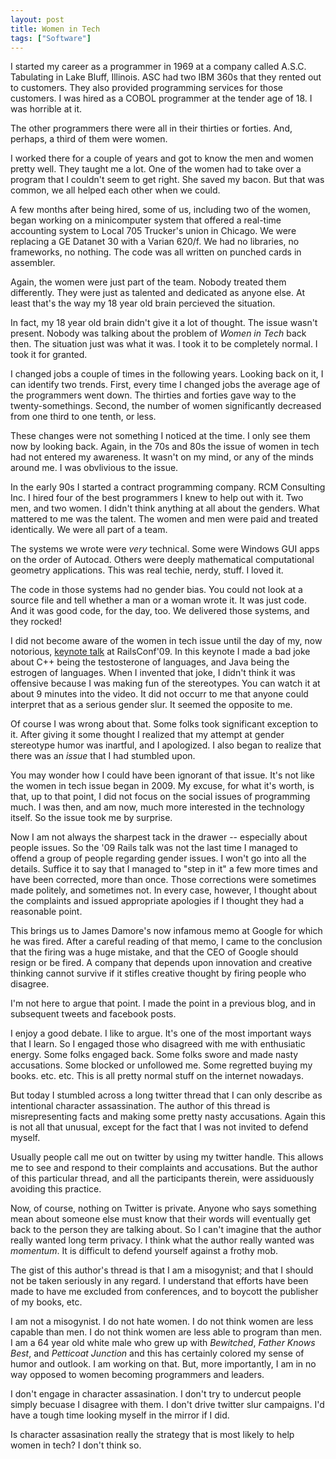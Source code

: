 ```yaml
---
layout: post
title: Women in Tech
tags: ["Software"]
---
```

I started my career as a programmer in 1969 at a company called A.S.C. Tabulating in Lake Bluff, Illinois.  ASC had two IBM 360s that they rented out to customers.  They also provided programming services for those customers.  I was hired as a COBOL programmer at the tender age of 18.  I was horrible at it.

The other programmers there were all in their thirties or forties.  And, perhaps, a third of them were women.

I worked there for a couple of years and got to know the men and women pretty well.  They taught me a lot.  One of the women had to take over a program that I couldn't seem to get right.  She saved my bacon.  But that was common, we all helped each other when we could.

A few months after being hired, some of us, including two of the women, began working on a minicomputer system that offered a real-time accounting system to Local 705 Trucker's union in Chicago.  We were replacing a GE Datanet 30 with a Varian 620/f.  We had no libraries, no frameworks, no nothing.  The code was all written on punched cards in assembler.  

Again, the women were just part of the team.  Nobody treated them differently.  They were just as talented and dedicated as anyone else.  At least that's the way my 18 year old brain percieved the situation.  

In fact, my 18 year old brain didn't give it a lot of thought.  The issue wasn't present.  Nobody was talking about the problem of _Women in Tech_ back then.  The situation just was what it was.  I took it to be completely normal.  I took it for granted.

I changed jobs a couple of times in the following years.  Looking back on it, I can identify two trends.  First, every time I changed jobs the average age of the programmers went down.  The thirties and forties gave way to the twenty-somethings.  Second, the number of women significantly decreased from one third to one tenth, or less.  

These changes were not something I noticed at the time.  I only see them now by looking back.  Again, in the 70s and 80s the issue of women in tech had not entered my awareness.  It wasn't on my mind, or any of the minds around me.  I was obvlivious to the issue.

In the early 90s I started a contract programming company.  RCM Consulting Inc.  I hired four of the best programmers I knew to help out with it.  Two men, and two women.  I didn't think anything at all about the genders.  What mattered to me was the talent.  The women and men were paid and treated identically.  We were all part of a team.

The systems we wrote were _very_ technical.  Some were Windows GUI apps on the order of Autocad.  Others were deeply mathematical computational geometry applications.  This was real techie, nerdy, stuff.  I loved it.

The code in those systems had no gender bias.  You could not look at a source file and tell whether a man or a woman wrote it.  It was just code.  And it was good code, for the day, too.  We delivered those systems, and they rocked!

I did not become aware of the women in tech issue until the day of my, now notorious, [keynote talk](https://www.youtube.com/watch?v=YX3iRjKj7C0) at RailsConf'09.  In this keynote I made a bad joke about C++ being the testosterone of languages, and Java being the estrogen of languages.  When I invented that joke, I didn't think it was offensive because I was making fun of the stereotypes.  You can watch it at about 9 minutes into the video.  It did not occurr to me that anyone could interpret that as a serious gender slur.  It seemed the opposite to me.

Of course I was wrong about that.  Some folks took significant exception to it.  After giving it some thought I realized that my attempt at gender stereotype humor was inartful, and I apologized.  I also began to realize that there was an _issue_ that I had stumbled upon.

You may wonder how I could have been ignorant of that issue.  It's not like the women in tech issue began in 2009.  My excuse, for what it's worth, is that, up to that point, I did not focus on the social issues of programming much.  I was then, and am now, much more interested in the technology itself.  So the issue took me by surprise.

Now I am not always the sharpest tack in the drawer -- especially about people issues.  So the '09 Rails talk was not the last time I managed to offend a group of people regarding gender issues.  I won't go into all the details.  Suffice it to say that I managed to "step in it" a few more times and have been corrected, more than once.  Those corrections were sometimes made politely, and sometimes not.  In every case, however, I thought about the complaints and issued appropriate apologies if I thought they had a reasonable point. 

This brings us to James Damore's now infamous memo at Google for which he was fired.  After a careful reading of that memo, I came to the conclusion that the firing was a huge mistake, and that the CEO of Google should resign or be fired.  A company that depends upon innovation and creative thinking cannot survive if it stifles creative thought by firing people who disagree.

I'm not here to argue that point.  I made the point in a previous blog, and in subsequent tweets and facebook posts.  

I enjoy a good debate.  I like to argue.  It's one of the most important ways that I learn.  So I engaged those who disagreed with me with enthusiatic energy.  Some folks engaged back. Some folks swore and made nasty accusations.  Some blocked or unfollowed me.  Some regretted buying my books.  etc. etc.  This is all pretty normal stuff on the internet nowadays.  

But today I stumbled across a long twitter thread that I can only describe as intentional character assassination.  The author of this thread is misrepresenting facts and making some pretty nasty accusations.  Again this is not all that unusual, except for the fact that I was not invited to defend myself.  

Usually people call me out on twitter by using my twitter handle.  This allows me to see and respond to their complaints and accusations.  But the author of this particular thread, and all the participants therein, were assiduously avoiding this practice.  

Now, of course, nothing on Twitter is private.  Anyone who says something mean about someone else must know that their words will eventually get back to the person they are talking about.  So I can't imagine that the author really wanted long term privacy.  I think what the author really wanted was _momentum_.  It is difficult to defend yourself against a frothy mob. 

The gist of this author's thread is that I am a misogynist; and that I should not be taken seriously in any regard.  I understand that efforts have been made to have me excluded from conferences, and to boycott the publisher of my books, etc.

I am not a misogynist.  I do not hate women.  I do not think women are less capable than men.  I do not think women are less able to program than men.  I am a 64 year old white male who grew up with _Bewitched_, _Father Knows Best_, and _Petticoat Junction_ and this has certainly colored my sense of humor and outlook.  I am working on that. But, more importantly, I am in no way opposed to women becoming programmers and leaders. 

I don't engage in character assasination.  I don't try to undercut people simply becuase I disagree with them.  I don't drive twitter slur campaigns.  I'd have a tough time looking myself in the mirror if I did.  

Is character assasination really the strategy that is most likely to help women in tech?  I don't think so.